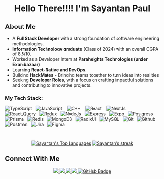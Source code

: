 <h1 align="center">Hello There!!!! I'm Sayantan Paul</h1>

## About Me

- A **Full Stack Developer** with a strong foundation of software engineering methodologies.
- **Information Technology graduate** (Class of 2024) with an overall CGPA of 8.5/10.
- Worked as a Developer Intern at **Paraheights Technologies (under Exambazaar)**
- Learning **React-Native and DevOps**.
- Building **HackMates** - Bringing teams together to turn ideas into realities
- Seeking **Developer Roles**, with a focus on crafting impactful solutions and contributing to innovative projects.

### My Tech Stack:

![TypeScript](https://img.shields.io/badge/typescript-%23007ACC.svg?style=for-the-badge&logo=typescript&logoColor=white)&nbsp;&nbsp;
![JavaScript](https://img.shields.io/badge/javascript-%23323330.svg?style=for-the-badge&logo=javascript&logoColor=%23F7DF1E) &nbsp;&nbsp;
![C++](https://img.shields.io/badge/c++-%2300599C.svg?style=for-the-badge&logo=c%2B%2B&logoColor=white) &nbsp;&nbsp;
![React](https://img.shields.io/badge/react-%2320232a.svg?style=for-the-badge&logo=react&logoColor=%2361DAFB) &nbsp;&nbsp;
![NextJs](https://img.shields.io/badge/Next-black?style=for-the-badge&logo=next.js&logoColor=white)&nbsp;&nbsp;
![React_Query](https://img.shields.io/badge/-React%20Query-FF4154?style=for-the-badge&logo=react%20query&logoColor=white)&nbsp;&nbsp;
![Redux](https://img.shields.io/badge/redux-%23593d88.svg?style=for-the-badge&logo=redux&logoColor=white)&nbsp;&nbsp;
![NodeJs](https://img.shields.io/badge/node.js-black?style=for-the-badge&logo=node.js&js&logoColor=white)&nbsp;&nbsp;
![Express](https://img.shields.io/badge/express.js-%23404d59.svg?style=for-the-badge&logo=express&logoColor=%2361DAFB)&nbsp;&nbsp;
![Expo](https://img.shields.io/badge/expo-1C1E24?style=for-the-badge&logo=expo&logoColor=#D04A37)&nbsp;&nbsp;
![Postgress](https://img.shields.io/badge/postgres-%23316192.svg?style=for-the-badge&logo=postgresql&logoColor=white)&nbsp;&nbsp;
![Prisma](https://img.shields.io/badge/Prisma-3982CE?style=for-the-badge&logo=Prisma&logoColor=white)&nbsp;&nbsp;
![Redis](https://img.shields.io/badge/redis-%23DD0031.svg?style=for-the-badge&logo=redis&logoColor=white)&nbsp;&nbsp;
![MongoDB](https://img.shields.io/badge/MongoDB-%234ea94b.svg?style=for-the-badge&logo=mongodb&logoColor=white)&nbsp;&nbsp;
![RadixUI](https://img.shields.io/badge/radix%20ui-161618.svg?style=for-the-badge&logo=radix-ui&logoColor=white)&nbsp;&nbsp;
![MySQL](https://img.shields.io/badge/mysql-4479A1.svg?style=for-the-badge&logo=mysql&logoColor=white)&nbsp;&nbsp;
![Git](https://img.shields.io/badge/git-%23F05033.svg?style=for-the-badge&logo=git&logoColor=white)&nbsp;&nbsp;
![Github](https://img.shields.io/badge/github-%23121011.svg?style=for-the-badge&logo=github&logoColor=white)&nbsp;&nbsp;
![Postman](https://img.shields.io/badge/Postman-FF6C37?style=for-the-badge&logo=postman&logoColor=white)&nbsp;&nbsp;
![Jira](https://img.shields.io/badge/jira-%230A0FFF.svg?style=for-the-badge&logo=jira&logoColor=white)&nbsp;&nbsp;
![Figma](https://img.shields.io/badge/figma-%23F24E1E.svg?style=for-the-badge&logo=figma&logoColor=white)&nbsp;&nbsp;

<div align="center" >
</br>
 
  <a href="https://github.com/SayantanmPaul/github-readme-stats"><img alt="Sayantan's Top Languages" src="https://github-readme-stats.vercel.app/api/top-langs/?username=SayantanmPaul&langs_count=8&count_private=true&layout=compact&theme=react&hide_border=true&bg_color=0D1117" /></a>
  <a href="https://github.com/Sayantanmpaul/github-readme-streak-stats">
    <img title="🔥 Get streak stats for your profile at git.io/streak-stats" alt="Sayantan's streak" src="https://github-readme-streak-stats.herokuapp.com/?user=SayantanmPaul&theme=black-ice&hide_border=true&stroke=0000&background=0D1117"/>
 </a>
 
</div>

## Connect With Me

<p align="center">
  <a href="https://github.com/SayantanmPaul/github-profile-views-counter">
      <img src="https://komarev.com/ghpvc/?username=SayantanmPaul">
  </a>
  
  <a href='https://twitter.com/impaul_p78814'>
    <img src='https://img.shields.io/badge/Twitter-%23039BE5.svg?logo=Twitter&logoColor=white'/>
  </a>
  </a>
  <a href='https://www.instagram.com/sayantanpaul.11/'>
    <img src='https://img.shields.io/badge/Instagram-CA4245.svg?logo=Instagram&logoColor=white'/>
  </a>
  <a href='https://linkedin.com/in/imsayantanpaul'>
    <img src='https://img.shields.io/badge/LinkedIn-%230077B5.svg?logo=linkedin&logoColor=white'/>
  </a>
  <a href="https://github.com/SayantanmPaul?tab=followers">
    <img src="https://img.shields.io/github/followers/SayantanmPaul?label=Github&style=social" alt="GitHub Badge">
  </a>
</p>

